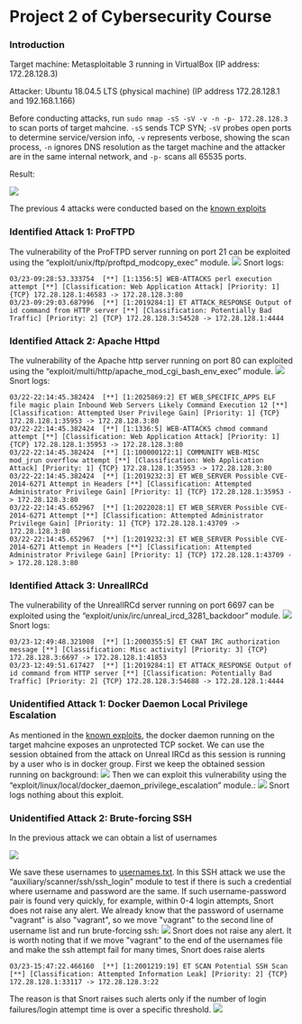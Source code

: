 # Project 2 of Cybersecurity Course

### Introduction
Target machine: Metasploitable 3 running in VirtualBox (IP address: 172.28.128.3)

Attacker: Ubuntu 18.04.5 LTS (physical machine) (IP address 172.28.128.1 and 192.168.1.166)

Before conducting attacks, run `sudo nmap -sS -sV -v -n -p- 172.28.128.3` to scan ports of target mahcine. `-sS` sends TCP SYN; `-sV` probes open ports to determine service/version info, `-v` represents verbose, showing the scan process, `-n` ignores DNS resolution as the target machine and the attacker are in the same internal network, and `-p-` scans all 65535 ports.

Result:

![](https://github.com/yumoL/cybersecurity-project2/blob/main/images/open_port.png)

The previous 4 attacks were conducted based on the [known exploits](https://stuffwithaurum.com/2020/04/17/metasploitable-3-linux-an-exploitation-guide/)
### Identified Attack 1: ProFTPD
The vulnerability of the ProFTPD server running on port 21 can be exploited using the “exploit/unix/ftp/proftpd_modcopy_exec” module.
![](https://github.com/yumoL/cybersecurity-project2/blob/main/images/ftp-exploit.png)
Snort logs:
```
03/23-09:28:53.333754  [**] [1:1356:5] WEB-ATTACKS perl execution attempt [**] [Classification: Web Application Attack] [Priority: 1] {TCP} 172.28.128.1:46583 -> 172.28.128.3:80
03/23-09:29:03.687996  [**] [1:2019284:1] ET ATTACK_RESPONSE Output of id command from HTTP server [**] [Classification: Potentially Bad Traffic] [Priority: 2] {TCP} 172.28.128.3:54528 -> 172.28.128.1:4444
```

### Identified Attack 2: Apache Httpd
The vulnerability of the Apache http server running on port 80 can exploited using the “exploit/multi/http/apache_mod_cgi_bash_env_exec” module.
![](https://github.com/yumoL/cybersecurity-project2/blob/main/images/apache-exploit.png)
Snort logs:
```
03/22-22:14:45.382424  [**] [1:2025869:2] ET WEB_SPECIFIC_APPS ELF file magic plain Inbound Web Servers Likely Command Execution 12 [**] [Classification: Attempted User Privilege Gain] [Priority: 1] {TCP} 172.28.128.1:35953 -> 172.28.128.3:80
03/22-22:14:45.382424  [**] [1:1336:5] WEB-ATTACKS chmod command attempt [**] [Classification: Web Application Attack] [Priority: 1] {TCP} 172.28.128.1:35953 -> 172.28.128.3:80
03/22-22:14:45.382424  [**] [1:100000122:1] COMMUNITY WEB-MISC mod_jrun overflow attempt [**] [Classification: Web Application Attack] [Priority: 1] {TCP} 172.28.128.1:35953 -> 172.28.128.3:80
03/22-22:14:45.382424  [**] [1:2019232:3] ET WEB_SERVER Possible CVE-2014-6271 Attempt in Headers [**] [Classification: Attempted Administrator Privilege Gain] [Priority: 1] {TCP} 172.28.128.1:35953 -> 172.28.128.3:80
03/22-22:14:45.652967  [**] [1:2022028:1] ET WEB_SERVER Possible CVE-2014-6271 Attempt [**] [Classification: Attempted Administrator Privilege Gain] [Priority: 1] {TCP} 172.28.128.1:43709 -> 172.28.128.3:80
03/22-22:14:45.652967  [**] [1:2019232:3] ET WEB_SERVER Possible CVE-2014-6271 Attempt in Headers [**] [Classification: Attempted Administrator Privilege Gain] [Priority: 1] {TCP} 172.28.128.1:43709 -> 172.28.128.3:80
```

### Identified Attack 3: UnrealIRCd
The vulnerability of the UnrealIRCd server running on port 6697 can be exploited using the “exploit/unix/irc/unreal_ircd_3281_backdoor” module.
![](https://github.com/yumoL/cybersecurity-project2/blob/main/images/ircd-exploit.png)
Snort logs:
```
03/23-12:49:48.321008  [**] [1:2000355:5] ET CHAT IRC authorization message [**] [Classification: Misc activity] [Priority: 3] {TCP} 172.28.128.3:6697 -> 172.28.128.1:41853
03/23-12:49:51.617427  [**] [1:2019284:1] ET ATTACK_RESPONSE Output of id command from HTTP server [**] [Classification: Potentially Bad Traffic] [Priority: 2] {TCP} 172.28.128.3:54688 -> 172.28.128.1:4444
```
### Unidentified Attack 1: Docker Daemon Local Privilege Escalation
As mentioned in the [known exploits](https://stuffwithaurum.com/2020/04/17/metasploitable-3-linux-an-exploitation-guide/), the docker daemon running on the target mahcine exposes an unprotected TCP socket. We can use the session obtained from the attack on Unreal IRCd as this session is running by a user who is in docker group. First we keep the obtained session running on background:
![](https://github.com/yumoL/cybersecurity-project2/blob/main/images/ircd-background.png)
Then we can exploit this vulnerability using the “exploit/linux/local/docker_daemon_privilege_escalation” module.:
![](https://github.com/yumoL/cybersecurity-project2/blob/main/images/docker-exploit.png)
Snort logs nothing about this exploit.

### Unidentified Attack 2: Brute-forcing SSH
In the previous attack we can obtain a list of usernames

![](https://github.com/yumoL/cybersecurity-project2/blob/main/images/usernames.png)

We save these usernames to [usernames.txt](https://github.com/yumoL/cybersecurity-project2/blob/main/usernames.txt). In this SSH attack we use the “auxiliary/scanner/ssh/ssh_login” module to test if there is such a credential where username and password are the same. If such username-password pair is found very quickly, for example, within 0-4 login attempts, Snort does not raise any alert. We already know that the password of username "vagrant" is also "vagrant", so we move "vagrant" to the second line of username list and run brute-forcing ssh:
![](https://github.com/yumoL/cybersecurity-project2/blob/main/images/ssh-exploit.png)
Snort does not raise any alert.
It is worth noting that if we move "vagrant" to the end of the usernames file and make the ssh attempt fail for many times, Snort does raise alerts
```
03/23-15:47:22.466160  [**] [1:2001219:19] ET SCAN Potential SSH Scan [**] [Classification: Attempted Information Leak] [Priority: 2] {TCP} 172.28.128.1:33117 -> 172.28.128.3:22
```
The reason is that Snort raises such alerts only if the number of login failures/login attempt time is over a specific threshold.
![](https://github.com/yumoL/cybersecurity-project2/blob/main/images/ssh-rules.png)




